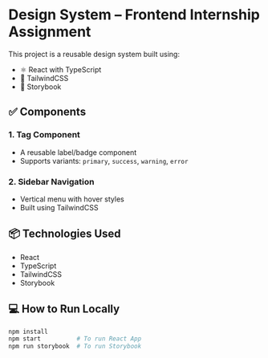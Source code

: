 # Design System – Frontend Internship Assignment

This project is a reusable design system built using:

- ⚛️ React with TypeScript
- 🎨 TailwindCSS
- 📘 Storybook

## ✅ Components

### 1. Tag Component
- A reusable label/badge component
- Supports variants: `primary`, `success`, `warning`, `error`

### 2. Sidebar Navigation
- Vertical menu with hover styles
- Built using TailwindCSS

## 📦 Technologies Used

- React
- TypeScript
- TailwindCSS
- Storybook

## 💻 How to Run Locally

```bash
npm install
npm start          # To run React App
npm run storybook  # To run Storybook
